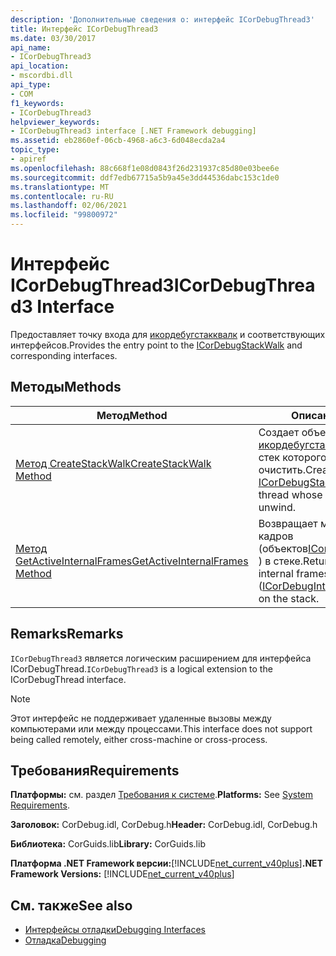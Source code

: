 ```yaml
---
description: 'Дополнительные сведения о: интерфейс ICorDebugThread3'
title: Интерфейс ICorDebugThread3
ms.date: 03/30/2017
api_name:
- ICorDebugThread3
api_location:
- mscordbi.dll
api_type:
- COM
f1_keywords:
- ICorDebugThread3
helpviewer_keywords:
- ICorDebugThread3 interface [.NET Framework debugging]
ms.assetid: eb2860ef-06cb-4968-a6c3-6d048ecda2a4
topic_type:
- apiref
ms.openlocfilehash: 88c668f1e08d0843f26d231937c85d80e03bee6e
ms.sourcegitcommit: ddf7edb67715a5b9a45e3dd44536dabc153c1de0
ms.translationtype: MT
ms.contentlocale: ru-RU
ms.lasthandoff: 02/06/2021
ms.locfileid: "99800972"
---
```

# <a name="icordebugthread3-interface"></a><span data-ttu-id="04056-103">Интерфейс ICorDebugThread3</span><span class="sxs-lookup"><span data-stu-id="04056-103">ICorDebugThread3 Interface</span></span>

<span data-ttu-id="04056-104">Предоставляет точку входа для [икордебугстакквалк](icordebugstackwalk-interface.md) и соответствующих интерфейсов.</span><span class="sxs-lookup"><span data-stu-id="04056-104">Provides the entry point to the [ICorDebugStackWalk](icordebugstackwalk-interface.md) and corresponding interfaces.</span></span>  
  
## <a name="methods"></a><span data-ttu-id="04056-105">Методы</span><span class="sxs-lookup"><span data-stu-id="04056-105">Methods</span></span>  
  
|<span data-ttu-id="04056-106">Метод</span><span class="sxs-lookup"><span data-stu-id="04056-106">Method</span></span>|<span data-ttu-id="04056-107">Описание</span><span class="sxs-lookup"><span data-stu-id="04056-107">Description</span></span>|  
|------------|-----------------|  
|[<span data-ttu-id="04056-108">Метод CreateStackWalk</span><span class="sxs-lookup"><span data-stu-id="04056-108">CreateStackWalk Method</span></span>](icordebugthread3-createstackwalk-method.md)|<span data-ttu-id="04056-109">Создает объект [икордебугстакквалк](icordebugstackwalk-interface.md) для потока, стек которого нужно очистить.</span><span class="sxs-lookup"><span data-stu-id="04056-109">Creates an [ICorDebugStackWalk](icordebugstackwalk-interface.md) object for the thread whose stack you want to unwind.</span></span>|  
|[<span data-ttu-id="04056-110">Метод GetActiveInternalFrames</span><span class="sxs-lookup"><span data-stu-id="04056-110">GetActiveInternalFrames Method</span></span>](icordebugthread3-getactiveinternalframes-method.md)|<span data-ttu-id="04056-111">Возвращает массив внутренних кадров (объектов[ICorDebugInternalFrame2](icordebuginternalframe2-interface.md) ) в стеке.</span><span class="sxs-lookup"><span data-stu-id="04056-111">Returns an array of internal frames ([ICorDebugInternalFrame2](icordebuginternalframe2-interface.md) objects) on the stack.</span></span>|  
  
## <a name="remarks"></a><span data-ttu-id="04056-112">Remarks</span><span class="sxs-lookup"><span data-stu-id="04056-112">Remarks</span></span>  

 <span data-ttu-id="04056-113">`ICorDebugThread3` является логическим расширением для интерфейса ICorDebugThread.</span><span class="sxs-lookup"><span data-stu-id="04056-113">`ICorDebugThread3` is a logical extension to the ICorDebugThread interface.</span></span>  
  
> [!NOTE]
> <span data-ttu-id="04056-114">Этот интерфейс не поддерживает удаленные вызовы между компьютерами или между процессами.</span><span class="sxs-lookup"><span data-stu-id="04056-114">This interface does not support being called remotely, either cross-machine or cross-process.</span></span>  
  
## <a name="requirements"></a><span data-ttu-id="04056-115">Требования</span><span class="sxs-lookup"><span data-stu-id="04056-115">Requirements</span></span>  

 <span data-ttu-id="04056-116">**Платформы:** см. раздел [Требования к системе](../../get-started/system-requirements.md).</span><span class="sxs-lookup"><span data-stu-id="04056-116">**Platforms:** See [System Requirements](../../get-started/system-requirements.md).</span></span>  
  
 <span data-ttu-id="04056-117">**Заголовок:** CorDebug.idl, CorDebug.h</span><span class="sxs-lookup"><span data-stu-id="04056-117">**Header:** CorDebug.idl, CorDebug.h</span></span>  
  
 <span data-ttu-id="04056-118">**Библиотека:** CorGuids.lib</span><span class="sxs-lookup"><span data-stu-id="04056-118">**Library:** CorGuids.lib</span></span>  
  
 <span data-ttu-id="04056-119">**Платформа .NET Framework версии:**[!INCLUDE[net_current_v40plus](../../../../includes/net-current-v40plus-md.md)]</span><span class="sxs-lookup"><span data-stu-id="04056-119">**.NET Framework Versions:** [!INCLUDE[net_current_v40plus](../../../../includes/net-current-v40plus-md.md)]</span></span>  
  
## <a name="see-also"></a><span data-ttu-id="04056-120">См. также</span><span class="sxs-lookup"><span data-stu-id="04056-120">See also</span></span>

- [<span data-ttu-id="04056-121">Интерфейсы отладки</span><span class="sxs-lookup"><span data-stu-id="04056-121">Debugging Interfaces</span></span>](debugging-interfaces.md)
- [<span data-ttu-id="04056-122">Отладка</span><span class="sxs-lookup"><span data-stu-id="04056-122">Debugging</span></span>](index.md)
